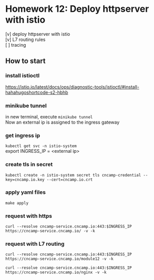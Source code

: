 # Homework 12: Deploy httpserver with istio
[v] deploy httpserver with istio \
[v] L7 routing rules \
[ ] tracing

## How to start
### install istioctl
https://istio.io/latest/docs/ops/diagnostic-tools/istioctl/#install-hahahugoshortcode-s2-hbhb

### minikube  tunnel
in new terminal, execute `minikube tunnel` \
Now an external ip is assigned to the ingress gateway 

### get ingress ip 
`kubectl get svc -n istio-system`\
export INGRESS_IP = \<external ip\>

### create tls  in secret
`kubectl create -n istio-system secret tls cncamp-credential --key=cncamp.io.key --cert=cncamp.io.crt`

### apply yaml files
`make apply`
### request with https
`curl --resolve cncamp-service.cncamp.io:443:$INGRESS_IP https://cncamp-service.cncamp.io/ -v -k`

### request with L7 routing
`curl --resolve cncamp-service.cncamp.io:443:$INGRESS_IP https://cncamp-service.cncamp.io/module12 -v -k`

`curl --resolve cncamp-service.cncamp.io:443:$INGRESS_IP https://cncamp-service.cncamp.io/nginx -v -k`



